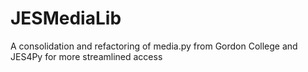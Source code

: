# JESMediaLib
A consolidation and refactoring of media.py from Gordon College and JES4Py for more streamlined access
